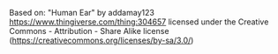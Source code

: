 Based on:
"Human Ear" by addamay123
https://www.thingiverse.com/thing:304657
licensed under the Creative Commons - Attribution - Share Alike license (https://creativecommons.org/licenses/by-sa/3.0/)
